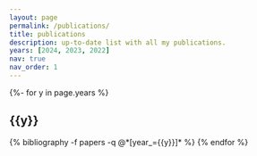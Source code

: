 ```yaml
---
layout: page
permalink: /publications/
title: publications
description: up-to-date list with all my publications.
years: [2024, 2023, 2022]
nav: true
nav_order: 1
---
```

<!-- _pages/publications.md -->
<div class="publications">

{%- for y in page.years %}
  <h2 class="year">{{y}}</h2>
  {% bibliography -f papers -q @*[year_={{y}}]* %}
{% endfor %}

</div>

